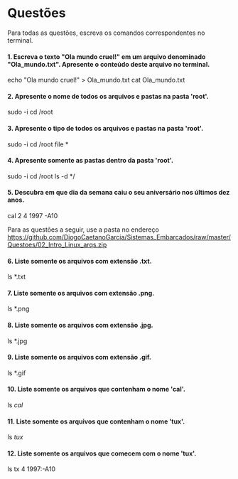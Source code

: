 # Questões

Para todas as questões, escreva os comandos correspondentes no terminal.

#### 1. Escreva o texto "Ola mundo cruel!" em um arquivo denominado "Ola_mundo.txt". Apresente o conteúdo deste arquivo no terminal.
  
  echo "Ola mundo cruel!" > Ola_mundo.txt
  cat Ola_mundo.txt

#### 2. Apresente o nome de todos os arquivos e pastas na pasta 'root'.

  sudo -i
  cd /root

#### 3. Apresente o tipo de todos os arquivos e pastas na pasta 'root'.

  sudo -i
  cd /root
  file *

#### 4. Apresente somente as pastas dentro da pasta 'root'.

  sudo -i
  cd /root
  ls -d */
  
#### 5. Descubra em que dia da semana caiu o seu aniversário nos últimos dez anos.

  cal 2 4 1997 -A10 

Para as questões a seguir, use a pasta no endereço https://github.com/DiogoCaetanoGarcia/Sistemas_Embarcados/raw/master/Questoes/02_Intro_Linux_arqs.zip

#### 6. Liste somente os arquivos com extensão .txt.

  ls *.txt

#### 7. Liste somente os arquivos com extensão .png.

  ls *.png

#### 8. Liste somente os arquivos com extensão .jpg.

  ls *.jpg

#### 9. Liste somente os arquivos com extensão .gif.

  ls *.gif

#### 10. Liste somente os arquivos que contenham o nome 'cal'.

  ls *cal*

#### 11. Liste somente os arquivos que contenham o nome 'tux'.

  ls *tux*

#### 12. Liste somente os arquivos que comecem com o nome 'tux'.

  ls tx 4 1997:-A10 
